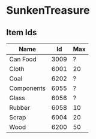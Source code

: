 # SunkenTreasure

## Item Ids
  
| Name | Id | Max |  
| ---- | ---- | ---- |  
| Can Food | 3009 | ? |  
| Cloth | 6001 |  20 |  
| Coal | 6202 | ? |
| Components | 6055 | ? |  
| Glass | 6056 | ? |  
| Rubber | 6058 | 10 |  
| Scrap | 6004 | 20 |
| Wood | 6200 | 50 |  
